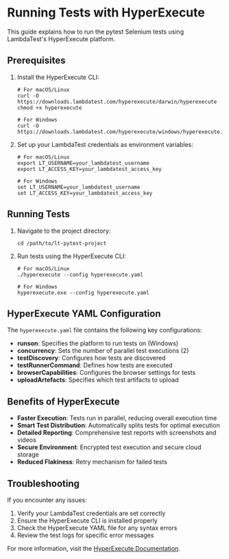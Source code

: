 # Running Tests with HyperExecute

This guide explains how to run the pytest Selenium tests using LambdaTest's HyperExecute platform.

## Prerequisites

1. Install the HyperExecute CLI:
   ```
   # For macOS/Linux
   curl -O https://downloads.lambdatest.com/hyperexecute/darwin/hyperexecute
   chmod +x hyperexecute
   
   # For Windows
   curl -O https://downloads.lambdatest.com/hyperexecute/windows/hyperexecute.exe
   ```

2. Set up your LambdaTest credentials as environment variables:
   ```
   # For macOS/Linux
   export LT_USERNAME=your_lambdatest_username
   export LT_ACCESS_KEY=your_lambdatest_access_key
   
   # For Windows
   set LT_USERNAME=your_lambdatest_username
   set LT_ACCESS_KEY=your_lambdatest_access_key
   ```

## Running Tests

1. Navigate to the project directory:
   ```
   cd /path/to/lt-pytest-project
   ```

2. Run tests using the HyperExecute CLI:
   ```
   # For macOS/Linux
   ./hyperexecute --config hyperexecute.yaml
   
   # For Windows
   hyperexecute.exe --config hyperexecute.yaml
   ```

## HyperExecute YAML Configuration

The `hyperexecute.yaml` file contains the following key configurations:

- **runson**: Specifies the platform to run tests on (Windows)
- **concurrency**: Sets the number of parallel test executions (2)
- **testDiscovery**: Configures how tests are discovered
- **testRunnerCommand**: Defines how tests are executed
- **browserCapabilities**: Configures the browser settings for tests
- **uploadArtefacts**: Specifies which test artifacts to upload

## Benefits of HyperExecute

- **Faster Execution**: Tests run in parallel, reducing overall execution time
- **Smart Test Distribution**: Automatically splits tests for optimal execution
- **Detailed Reporting**: Comprehensive test reports with screenshots and videos
- **Secure Environment**: Encrypted test execution and secure cloud storage
- **Reduced Flakiness**: Retry mechanism for failed tests

## Troubleshooting

If you encounter any issues:

1. Verify your LambdaTest credentials are set correctly
2. Ensure the HyperExecute CLI is installed properly
3. Check the HyperExecute YAML file for any syntax errors
4. Review the test logs for specific error messages

For more information, visit the [HyperExecute Documentation](https://www.lambdatest.com/support/docs/hyperexecute-cli-run-tests-on-hyperexecute-grid/).
